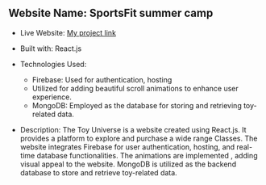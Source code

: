 ## Website Name: SportsFit summer camp

- Live Website: [My project link](https://sportsfit.web.app "Project LInk")
- Built with: React.js
- Technologies Used:

  - Firebase: Used for authentication, hosting
  - Utilized for adding beautiful scroll animations to enhance user experience.
  - MongoDB: Employed as the database for storing and retrieving toy-related data.

- Description: The Toy Universe is a website created using React.js. It provides a platform to explore and purchase a wide range Classes. The website integrates Firebase for user authentication, hosting, and real-time database functionalities. The animations are implemented , adding visual appeal to the website. MongoDB is utilized as the backend database to store and retrieve toy-related data.
